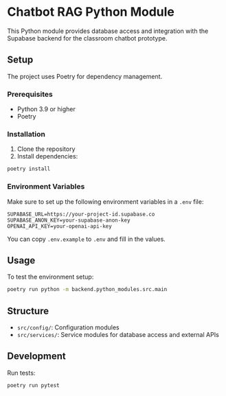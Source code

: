 # Chatbot RAG Python Module

This Python module provides database access and integration with the Supabase backend for the classroom chatbot prototype.

## Setup

The project uses Poetry for dependency management.

### Prerequisites

- Python 3.9 or higher
- Poetry

### Installation

1. Clone the repository
2. Install dependencies:

```bash
poetry install
```

### Environment Variables

Make sure to set up the following environment variables in a `.env` file:

```
SUPABASE_URL=https://your-project-id.supabase.co
SUPABASE_ANON_KEY=your-supabase-anon-key
OPENAI_API_KEY=your-openai-api-key
```

You can copy `.env.example` to `.env` and fill in the values.

## Usage

To test the environment setup:

```bash
poetry run python -m backend.python_modules.src.main
```

## Structure

- `src/config/`: Configuration modules
- `src/services/`: Service modules for database access and external APIs

## Development

Run tests:

```bash
poetry run pytest
``` 